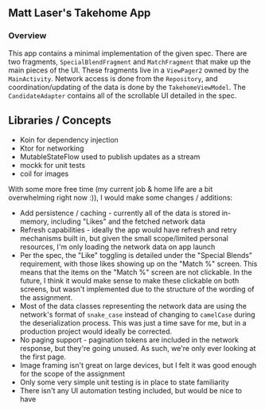 ## Matt Laser's Takehome App

### Overview
This app contains a minimal implementation of the given spec. There are two fragments, `SpecialBlendFragment` and `MatchFragment` that make up the main pieces of the UI. These fragments live in a `ViewPager2` owned by the `MainActivity`. Network access is done from the `Repository`, and coordination/updating of the data is done by the `TakehomeViewModel`. The `CandidateAdapter` contains all of the scrollable UI detailed in the spec.


## Libraries / Concepts
- Koin for dependency injection
- Ktor for networking
- MutableStateFlow used to publish updates as a stream
- mockk for unit tests
- coil for images

With some more free time (my current job & home life are a bit overwhelming right now :)), I would make some changes / additions:

- Add persistence / caching - currently all of the data is stored in-memory, including "Likes" and the fetched network data
- Refresh capabilities - ideally the app would have refresh and retry mechanisms built in, but given the small scope/limited personal resources, I'm only loading the network data on app launch
- Per the spec, the "Like" toggling is detailed under the "Special Blends" requirement, with those likes showing up on the "Match %" screen. This means that the items on the "Match %" screen are not clickable. In the future, I think it would make sense to make these clickable on both screens, but wasn't implemented due to the structure of the wording of the assignment.
- Most of the data classes representing the network data are using the network's format of `snake_case` instead of changing to `camelCase` during the deserialization process. This was just a time save for me, but in a production project would ideally be corrected.
- No paging support - pagination tokens are included in the network response, but they're going unused. As such, we're only ever looking at the first page.
- Image framing isn't great on large devices, but I felt it was good enough for the scope of the assignment
- Only some very simple unit testing is in place to state familiarity
- There isn't any UI automation testing included, but would be nice to have
